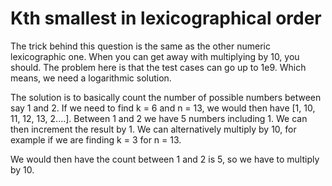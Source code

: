 # Kth smallest in lexicographical order

The trick behind this question is the same as the other numeric lexicographic one. When you can get away with multiplying by 10, you should. The problem here is that the test cases can go up to 1e9. Which means, we need a logarithmic solution.

The solution is to basically count the number of possible numbers between say 1 and 2. If we need to find k = 6 and n = 13, we would then have [1, 10, 11, 12, 13, 2....]. Between 1 and 2 we have 5 numbers including 1. We can then increment the result by 1. We can alternatively multiply by 10, for example if we are finding k = 3 for n = 13.

We would then have the count between 1 and 2 is 5, so we have to multiply by 10.
